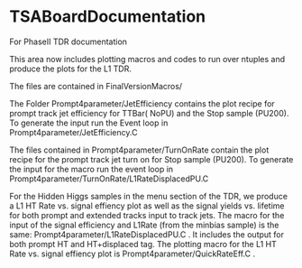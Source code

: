 # TSABoardDocumentation
For PhaseII TDR documentation

This area now includes plotting macros and codes to run over ntuples and produce the plots for the L1 TDR. 

The files are contained in FinalVersionMacros/

The Folder Prompt4parameter/JetEfficiency contains the plot recipe for prompt track jet efficiency for TTBar( NoPU) 
and the Stop sample (PU200). To generate the input run the Event loop in Prompt4parameter/JetEfficiency.C

The files contained in Prompt4parameter/TurnOnRate contain the plot recipe for the prompt track jet turn on for 
Stop sample (PU200). To generate the input for the macro run the event loop in Prompt4parameter/TurnOnRate/L1RateDisplacedPU.C

For the Hidden Higgs samples in the menu section of the TDR, we produce a L1 HT Rate vs. signal effiency plot as well 
as the signal yields vs. lifetime for both prompt and extended tracks input to track jets. The macro for the input of the signal efficiency 
and L1Rate (from the minbias sample) is the same: Prompt4parameter/L1RateDisplacedPU.C . It includes the output for both prompt HT and 
HT+displaced tag. The plotting macro for the L1 HT Rate vs. signal effiency plot is Prompt4parameter/QuickRateEff.C . 

